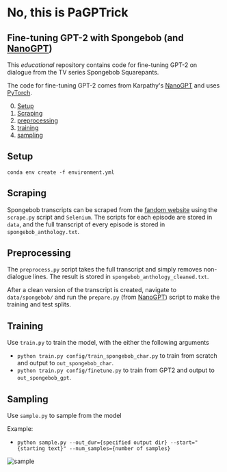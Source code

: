 # No, this is PaGPTrick
## Fine-tuning GPT-2 with Spongebob (and [NanoGPT](https://github.com/karpathy/nanoGPT))

This *educational* repository contains code for fine-tuning GPT-2 on dialogue from the TV series Spongebob Squarepants.

The code for fine-tuning GPT-2 comes from Karpathy's [NanoGPT](https://github.com/karpathy/nanoGPT) and uses [PyTorch](https://github.com/pytorch/pytorch).

0. [Setup](#setup)
1. [Scraping](#scraping)
2. [preprocessing](#preprocessing)
3. [training](#training)
4. [sampling](#sampling)

## Setup
`conda env create -f environment.yml`


## Scraping

Spongebob transcripts can be scraped from the [fandom website](https://spongebob.fandom.com/) using the `scrape.py` script and `Selenium`. The scripts for each episode are stored in `data`, and the full transcript of every episode is stored in `spongebob_anthology.txt`.

## Preprocessing

The `preprocess.py` script takes the full transcript and simply removes non-dialogue lines. The result is stored in `spongebob_anthology_cleaned.txt`.

After a clean version of the transcript is created, navigate to `data/spongebob/` and run the `prepare.py` (from  [NanoGPT](https://github.com/karpathy/nanoGPT)) script to make the training and test splits.

## Training

Use `train.py` to train the model, with the either the following arguments
- `python train.py config/train_spongebob_char.py` to train from scratch and output to `out_spongebob_char`.
- `python train.py config/finetune.py` to train from GPT2 and output to `out_spongebob_gpt`.

## Sampling

Use `sample.py` to sample from the model

Example:
- `python sample.py --out_dur={specified output dir} --start="{starting text}" --num_samples={number of samples}`


![sample](https://user-images.githubusercontent.com/69488704/224516157-1e89f861-8696-43b6-94d8-416ee9e23038.png)
